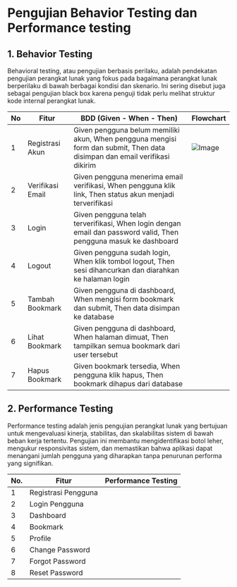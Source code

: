 # Pengujian Behavior Testing dan Performance testing 

## 1. Behavior Testing 
Behavioral testing, atau pengujian berbasis perilaku, adalah pendekatan pengujian perangkat lunak yang fokus pada bagaimana perangkat lunak berperilaku di bawah berbagai kondisi dan skenario. Ini sering disebut juga sebagai pengujian black box karena penguji tidak perlu melihat struktur kode internal perangkat lunak. 

| No | Fitur               | BDD (Given - When - Then)                                                                 |Flowchart |
|----|---------------------|--------------------------------------------------------------------------------------------|---|
| 1  | Registrasi Akun     | Given pengguna belum memiliki akun, When pengguna mengisi form dan submit, Then data disimpan dan email verifikasi dikirim |![Image](https://github.com/user-attachments/assets/d1b0cd90-6b75-4dfe-bc20-693e1239b6d9)|
| 2  | Verifikasi Email    | Given pengguna menerima email verifikasi, When pengguna klik link, Then status akun menjadi terverifikasi |
| 3  | Login               | Given pengguna telah terverifikasi, When login dengan email dan password valid, Then pengguna masuk ke dashboard |
| 4  | Logout              | Given pengguna sudah login, When klik tombol logout, Then sesi dihancurkan dan diarahkan ke halaman login |
| 5  | Tambah Bookmark     | Given pengguna di dashboard, When mengisi form bookmark dan submit, Then data disimpan ke database |
| 6  | Lihat Bookmark      | Given pengguna di dashboard, When halaman dimuat, Then tampilkan semua bookmark dari user tersebut |
| 7  | Hapus Bookmark      | Given bookmark tersedia, When pengguna klik hapus, Then bookmark dihapus dari database |



## 2. Performance Testing
Performance testing adalah jenis pengujian perangkat lunak yang bertujuan untuk mengevaluasi kinerja, stabilitas, dan skalabilitas sistem di bawah beban kerja tertentu. Pengujian ini membantu mengidentifikasi botol leher, mengukur responsivitas sistem, dan memastikan bahwa aplikasi dapat menangani jumlah pengguna yang diharapkan tanpa penurunan performa yang signifikan. 

| No. | Fitur               | Performance Testing                                                                                   |
|-----|---------------------|--------------------------------------------------------------------------------------------------------|
| 1   | Registrasi Pengguna |  |
| 2   | Login Pengguna      |  |
| 3   | Dashboard           |  |
| 4   | Bookmark        |  |
| 5   | Profile  |  |
| 6   | Change Password  |  |
| 7   | Forgot Password  |  |
| 8   | Reset Password  |  |




